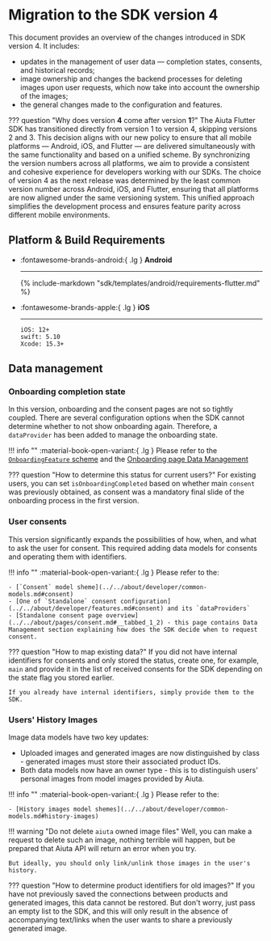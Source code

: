 # Migration to the SDK version 4

This document provides an overview of the changes introduced in SDK version 4. It includes:

- updates in the management of user data — completion states, consents, and historical records;
- image ownership and changes the backend processes for deleting images upon user requests, which now take into account the ownership of the images;
- the general changes made to the configuration and features.

??? question "Why does version __4__ come after version __1__?"
    The Aiuta Flutter SDK has transitioned directly from version 1 to version 4, skipping versions 2 and 3. This decision aligns with our new policy to ensure that all mobile platforms — Android, iOS, and Flutter — are delivered simultaneously with the same functionality and based on a unified scheme. By synchronizing the version numbers across all platforms, we aim to provide a consistent and cohesive experience for developers working with our SDKs. The choice of version 4 as the next release was determined by the least common version number across Android, iOS, and Flutter, ensuring that all platforms are now aligned under the same versioning system. This unified approach simplifies the development process and ensures feature parity across different mobile environments.

## Platform & Build Requirements

<div class="grid cards" markdown>

-   :fontawesome-brands-android:{ .lg } __Android__

    ---

    {% include-markdown "sdk/templates/android/requirements-flutter.md" %}

-   :fontawesome-brands-apple:{ .lg } __iOS__

    ---

    ```
    iOS: 12+
    swift: 5.10
    Xcode: 15.3+
    ```

</div>

## Data management

### Onboarding completion state

In this version, onboarding and the consent pages are not so tightly coupled. There are several configuration options when the SDK cannot determine whether to not show onboarding again. Therefore, a `dataProvider` has been added to manage the onboarding state.

!!! info ""
    :material-book-open-variant:{ .lg } Please refer to the [`OnboardingFeature` scheme](../../about/developer/features.md#onboarding) and the [Onboarding page Data Management](../../about/pages/onboarding.md#data-management)

??? question "How to determine this status for current users?"
    For existing users, you can set `isOnboardingCompleted` based on whether main `consent` was previously obtained, as consent was a mandatory final slide of the onboarding process in the first version.

### User consents

This version significantly expands the possibilities of how, when, and what to ask the user for consent. This required adding data models for consents and operating them with identifiers.

!!! info ""
    :material-book-open-variant:{ .lg } Please refer to the:

    - [`Consent` model sheme](../../about/developer/common-models.md#consent)
    - [One of `Standalone` consent configuration](../../about/developer/features.md#consent) and its `dataProviders`
    - [Standalone consent page overview](../../about/pages/consent.md#__tabbed_1_2) - this page contains Data Management section explaining how does the SDK decide when to request consent.

??? question "How to map existing data?"
    If you did not have internal identifiers for consents and only stored the status, create one, for example, `main` and provide it in the list of received consents for the SDK depending on the state flag you stored earlier.
    
    If you already have internal identifiers, simply provide them to the SDK.

### Users' History Images

Image data models have two key updates:

- Uploaded images and generated images are now distinguished by class - generated images must store their associated product IDs.
- Both data models now have an owner type - this is to distinguish users' personal images from model images provided by Aiuta.


!!! info ""
    :material-book-open-variant:{ .lg } Please refer to the:

    - [History images model shemes](../../about/developer/common-models.md#history-images)

!!! warning "Do not delete `aiuta` owned image files"
    Well, you can make a request to delete such an image, nothing terrible will happen, but be prepared that Aiuta API will return an error when you try.

    But ideally, you should only link/unlink those images in the user's history.

??? question "How to determine product identifiers for old images?"
    If you have not previously saved the connections between products and generated images, this data cannot be restored. But don't worry, just pass an empty list to the SDK, and this will only result in the absence of accompanying text/links when the user wants to share a previously generated image.

